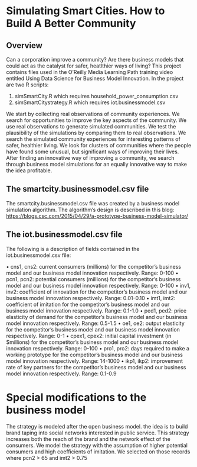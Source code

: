 # Simulating Smart Cities. How to Build A Better Community

## Overview
Can a corporation improve a community? Are there business models that could act as the catalyst for safer, heatlthier ways of living? This project contains files used in the O’Reilly Media Learning Path training video entitled Using Data Science for Business Model Innovation. In the project are two R scripts:

1. simSmartCity.R which requires household_power_consumption.csv
2. simSmartCitystrategy.R which requires iot.businessmodel.csv

We start by collecting real observations of community experiences. We search for opportunities to improve the key aspects of the community. We use real observations to generate simulated communities. We test the plausibility of the simulations by comparing them to real observations. We search the simulated community experiences for interesting patterns of safer, healthier living. We look for clusters of  communities where the people have found some unusual, but significant ways of improving their lives. After finding an innovative way of improving a community, we search through business model simulations for an equally innovative way to make the idea profitable.


## The smartcity.businessmodel.csv file

The smartcity.businessmodel.csv file was created by a business model simulation algorithm. The algorithm’s design is described in this blog:
https://blogs.csc.com/2015/04/29/a-prototype-business-model-simulator/

## The iot.businessmodel.csv file

The following is a description of fields contained in the iot.businessmodel.csv file:

•	cns1, cns2: current consumers (millions) for the competitor’s business model and our business model innovation respectively. Range: 0-100
•	pcn1, pcn2: potential consumers (millions) for the competitor’s business model and our business model innovation respectively. Range: 0-100
•	inv1, inv2: coefficient of innovation for the competitor’s business model and our business model innovation respectively. Range: 0.01-0.10
•	imt1, imt2: coefficient of imitation for the competitor’s business model and our business model innovation respectively. Range: 0.1-1.0
•	ped1, ped2: price elasticity of demand for the competitor’s business model and our business model innovation respectively. Range: 0.5-1.5
•	oe1, oe2: output elasticity for the competitor’s business model and our business model innovation respectively. Range: 0-1
•	cpex1, cpex2: initial capital investment (in $millions) for the competitor’s business model and our business model innovation respectively. Range: 0-100
•	pro1, pro2: days required to make a working prototype for the competitor’s business model and our business model innovation respectively. Range: 14-1000
•	ikp1, ikp2: improvement rate of key partners for the competitor’s business model and our business model innovation respectively. Range: 0.1-0.9

# Special modifications to the business model

The strategy is modeled after the open business model. the idea is to build brand taping into social networks interested in public service. This strategy increases both the reach of the brand and the network effect of the consumers. We model the strategy with the assumption of higher potential consumers and high coefficients of imitation. We selected on those records where pcn2 > 65 and imt2 > 0.75

